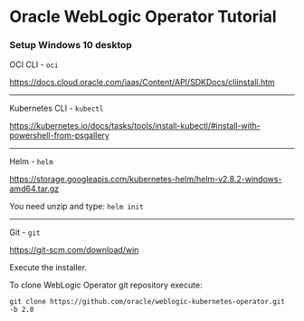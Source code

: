 # Oracle WebLogic Operator Tutorial #

### Setup Windows 10 desktop ###

OCI CLI - `oci`

https://docs.cloud.oracle.com/iaas/Content/API/SDKDocs/cliinstall.htm

---

Kubernetes CLI - `kubectl`

https://kubernetes.io/docs/tasks/tools/install-kubectl/#install-with-powershell-from-psgallery

---

Helm - `helm`

https://storage.googleapis.com/kubernetes-helm/helm-v2.8.2-windows-amd64.tar.gz

You need unzip and type: `helm init`

---

Git - `git`

https://git-scm.com/download/win

Execute the installer.

To clone WebLogic Operator git repository execute:
```
git clone https://github.com/oracle/weblogic-kubernetes-operator.git  -b 2.0
```
